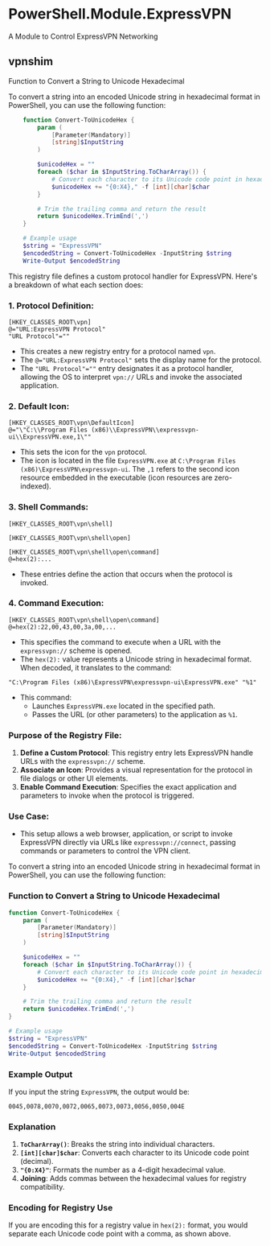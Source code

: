# PowerShell.Module.ExpressVPN

A Module to Control ExpressVPN Networking



## vpnshim 


Function to Convert a String to Unicode Hexadecimal

To convert a string into an encoded Unicode string in hexadecimal format in PowerShell, you can use the following function:

```powershell
	function Convert-ToUnicodeHex {
	    param (
	        [Parameter(Mandatory)]
	        [string]$InputString
	    )

	    $unicodeHex = ""
	    foreach ($char in $InputString.ToCharArray()) {
	        # Convert each character to its Unicode code point in hexadecimal format
	        $unicodeHex += "{0:X4}," -f [int][char]$char
	    }

	    # Trim the trailing comma and return the result
	    return $unicodeHex.TrimEnd(',')
	}

	# Example usage
	$string = "ExpressVPN"
	$encodedString = Convert-ToUnicodeHex -InputString $string
	Write-Output $encodedString
```



This registry file defines a custom protocol handler for ExpressVPN. Here's a breakdown of what each section does:

### 1. **Protocol Definition**:
```plaintext
[HKEY_CLASSES_ROOT\vpn]
@="URL:ExpressVPN Protocol"
"URL Protocol"=""
```
- This creates a new registry entry for a protocol named `vpn`.
- The `@="URL:ExpressVPN Protocol"` sets the display name for the protocol.
- The `"URL Protocol"=""` entry designates it as a protocol handler, allowing the OS to interpret `vpn://` URLs and invoke the associated application.

### 2. **Default Icon**:
```plaintext
[HKEY_CLASSES_ROOT\vpn\DefaultIcon]
@="\"C:\\Program Files (x86)\\ExpressVPN\\expressvpn-ui\\ExpressVPN.exe,1\""
```
- This sets the icon for the `vpn` protocol.
- The icon is located in the file `ExpressVPN.exe` at `C:\Program Files (x86)\ExpressVPN\expressvpn-ui`. The `,1` refers to the second icon resource embedded in the executable (icon resources are zero-indexed).

### 3. **Shell Commands**:
```plaintext
[HKEY_CLASSES_ROOT\vpn\shell]

[HKEY_CLASSES_ROOT\vpn\shell\open]

[HKEY_CLASSES_ROOT\vpn\shell\open\command]
@=hex(2):...
```
- These entries define the action that occurs when the protocol is invoked.

### 4. **Command Execution**:
```plaintext
[HKEY_CLASSES_ROOT\vpn\shell\open\command]
@=hex(2):22,00,43,00,3a,00,...
```
- This specifies the command to execute when a URL with the `expressvpn://` scheme is opened.
- The `hex(2):` value represents a Unicode string in hexadecimal format. When decoded, it translates to the command:

```plaintext
"C:\Program Files (x86)\ExpressVPN\expressvpn-ui\ExpressVPN.exe" "%1"
```

- This command:
  - Launches `ExpressVPN.exe` located in the specified path.
  - Passes the URL (or other parameters) to the application as `%1`.
  
### **Purpose of the Registry File**:
1. **Define a Custom Protocol**: This registry entry lets ExpressVPN handle URLs with the `expressvpn://` scheme.
2. **Associate an Icon**: Provides a visual representation for the protocol in file dialogs or other UI elements.
3. **Enable Command Execution**: Specifies the exact application and parameters to invoke when the protocol is triggered.

### **Use Case**:
- This setup allows a web browser, application, or script to invoke ExpressVPN directly via URLs like `expressvpn://connect`, passing commands or parameters to control the VPN client.


To convert a string into an encoded Unicode string in hexadecimal format in PowerShell, you can use the following function:

### Function to Convert a String to Unicode Hexadecimal
```powershell
function Convert-ToUnicodeHex {
    param (
        [Parameter(Mandatory)]
        [string]$InputString
    )

    $unicodeHex = ""
    foreach ($char in $InputString.ToCharArray()) {
        # Convert each character to its Unicode code point in hexadecimal format
        $unicodeHex += "{0:X4}," -f [int][char]$char
    }

    # Trim the trailing comma and return the result
    return $unicodeHex.TrimEnd(',')
}

# Example usage
$string = "ExpressVPN"
$encodedString = Convert-ToUnicodeHex -InputString $string
Write-Output $encodedString
```

### Example Output
If you input the string `ExpressVPN`, the output would be:
```
0045,0078,0070,0072,0065,0073,0073,0056,0050,004E
```

### Explanation
1. **`ToCharArray()`**: Breaks the string into individual characters.
2. **`[int][char]$char`**: Converts each character to its Unicode code point (decimal).
3. **`"{0:X4}"`**: Formats the number as a 4-digit hexadecimal value.
4. **Joining**: Adds commas between the hexadecimal values for registry compatibility.

### Encoding for Registry Use
If you are encoding this for a registry value in `hex(2):` format, you would separate each Unicode code point with a comma, as shown above.